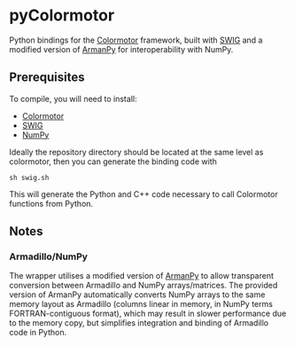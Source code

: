 # pyColormotor
Python bindings for the [Colormotor](https://github.com/colormotor/colormotor) framework,
built with [SWIG](http://www.swig.org) and a modified version of [ArmanPy](https://sourceforge.net/projects/armanpy/) for interoperability with NumPy. 
 
## Prerequisites

To compile, you will need to install:

- [Colormotor](https://github.com/colormotor/colormotor)
- [SWIG](http://www.swig.org)  
- [NumPy](http://www.scipy.org/install.html)

Ideally the repository directory should be located at the same level as colormotor, then you can generate the binding code with
```
sh swig.sh
```

This will generate the Python and C++ code necessary to call Colormotor functions from Python.

## Notes
### Armadillo/NumPy
The wrapper utilises a modified version of [ArmanPy](https://sourceforge.net/projects/armanpy/) to allow transparent conversion between Armadillo and NumPy arrays/matrices. The provided version of ArmanPy automatically converts NumPy arrays to the same memory layout as Armadillo (columns linear in memory, in NumPy terms FORTRAN-contiguous format), which may result in slower performance due to the memory copy, but simplifies integration and binding of Armadillo code in Python.
